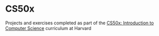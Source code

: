 # CS50x

Projects and exercises completed as part of the [CS50x: Introduction to Computer Science](https://cs50.harvard.edu/x/2024/) curriculum at Harvard
